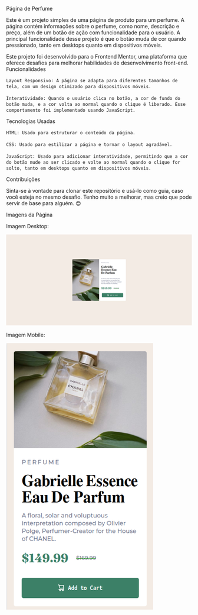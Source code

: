 Página de Perfume

Este é um projeto simples de uma página de produto para um perfume. A página contém informações sobre o perfume, como nome, descrição e preço, além de um botão de ação com funcionalidade para o usuário. A principal funcionalidade desse projeto é que o botão muda de cor quando pressionado, tanto em desktops quanto em dispositivos móveis.

Este projeto foi desenvolvido para o Frontend Mentor, uma plataforma que oferece desafios para melhorar habilidades de desenvolvimento front-end.
Funcionalidades

    Layout Responsivo: A página se adapta para diferentes tamanhos de tela, com um design otimizado para dispositivos móveis.

    Interatividade: Quando o usuário clica no botão, a cor de fundo do botão muda, e a cor volta ao normal quando o clique é liberado. Esse comportamento foi implementado usando JavaScript.

Tecnologias Usadas

    HTML: Usado para estruturar o conteúdo da página.

    CSS: Usado para estilizar a página e tornar o layout agradável.

    JavaScript: Usado para adicionar interatividade, permitindo que a cor do botão mude ao ser clicado e volte ao normal quando o clique for solto, tanto em desktops quanto em dispositivos móveis.

Contribuições

Sinta-se à vontade para clonar este repositório e usá-lo como guia, caso você esteja no mesmo desafio. Tenho muito a melhorar, mas creio que pode servir de base para alguém. 😊

Imagens da Página

Imagem Desktop:

![CapturaPáginaDesktop](screenshots/Perfume-Desktop.png)

Imagem Mobile:

![CapturaPáginaMobile](screenshots/Perfume-Mobile.png)
